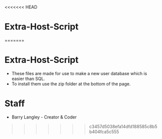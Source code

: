 <<<<<<< HEAD
# Extra-Host-Script 
=======
# Extra-Host-Script
- These files are made for use to make a new user database which is easier than SQL.
- To install them use the zip folder at the bottom of the page.

# Staff
- Barry Langley - Creator & Coder
>>>>>>> c3457d5038efa14dfd188585c8b5b404fca5c555
